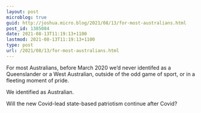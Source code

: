```yaml
---
layout: post
microblog: true
guid: http://joshua.micro.blog/2021/08/13/for-most-australians.html
post_id: 1385084
date: 2021-08-13T11:19:13+1100
lastmod: 2021-08-13T11:19:13+1100
type: post
url: /2021/08/13/for-most-australians.html
---
```

For most Australians, before March 2020 we’d never identifed as a Queenslander or a West Australian, outside of the odd game of sport, or in a fleeting moment of pride.

We identified as Australian.

Will the new Covid-lead state-based patriotism continue after Covid?
